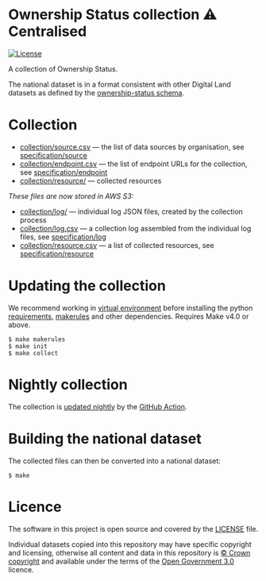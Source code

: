 # Ownership Status collection ⚠️ Centralised

[![License](https://img.shields.io/github/license/mashape/apistatus.svg)](https://github.com/digital-land/ownership-status/blob/master/LICENSE)

A collection of Ownership Status.

The national dataset is in a format consistent with other Digital Land datasets as defined by the [ownership-status schema](https://digital-land.github.io/specification/schema/ownership-status/).

# Collection

* [collection/source.csv](collection/source.csv) — the list of data sources by organisation, see [specification/source](https://digital-land.github.io/specification/schema/source/)
* [collection/endpoint.csv](collection/endpoint.csv) — the list of endpoint URLs for the collection, see [specification/endpoint](https://digital-land.github.io/specification/schema/endpoint)
* [collection/resource/](collection/resource/) — collected resources

*These files are now stored in AWS S3:*

* [collection/log/](https://files.planning.data.gov.uk/ownership-status-collection/collection/log/) — individual log JSON files, created by the collection process
* [collection/log.csv](https://files.planning.data.gov.uk/ownership-status-collection/collection/log.csv) — a collection log assembled from the individual log files, see [specification/log](https://files.planning.data.gov.uk/ownership-status-collection/https://digital-land.github.io/specification/schema/log)
* [collection/resource.csv](https://files.planning.data.gov.uk/ownership-status-collection/collection/resource.csv) — a list of collected resources, see [specification/resource](https://files.planning.data.gov.uk/ownership-status-collection/https://digital-land.github.io/specification/schema/resource)

# Updating the collection

We recommend working in [virtual environment](http://docs.python-guide.org/en/latest/dev/virtualenvs/) before installing the python [requirements](requirements.txt), [makerules](https://github.com/digital-land/makerules) and other dependencies. Requires Make v4.0 or above.

    $ make makerules
    $ make init
    $ make collect

# Nightly collection

The collection is [updated nightly](https://github.com/digital-land/ownership-status-collection/actions) by the [GitHub Action](.github/workflows/run.yml).

# Building the national dataset

The collected files can then be converted into a national dataset:

    $ make

# Licence

The software in this project is open source and covered by the [LICENSE](LICENSE) file.

Individual datasets copied into this repository may have specific copyright and licensing, otherwise all content and data in this repository is
[© Crown copyright](http://www.nationalarchives.gov.uk/information-management/re-using-public-sector-information/copyright-and-re-use/crown-copyright/)
and available under the terms of the [Open Government 3.0](https://www.nationalarchives.gov.uk/doc/open-government-licence/version/3/) licence.
